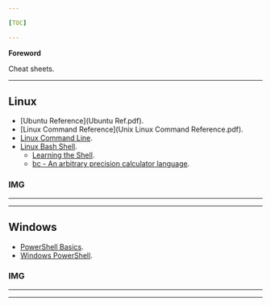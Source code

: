 ```yaml
---

[TOC]

---
```


**Foreword**

Cheat sheets.

---

## Linux

- [Ubuntu Reference](Ubuntu Ref.pdf).
- [Linux Command Reference](Unix Linux Command Reference.pdf).
- [Linux Command Line](davechild_linux-command-line.pdf).
- [Linux Bash Shell](bash_cheat_sheet.pdf).
    - [Learning the Shell](http://www.linuxcommand.org/lc3_learning_the_shell.php).
    - [bc - An arbitrary precision calculator language](http://x-bc.sourceforge.net/man_bc.html).

### IMG

---

---

## Windows

- [PowerShell Basics](powershell-basic-cheat-sheet2.pdf).
- [Windows PowerShell](PowerShellCheatSheet.pdf).

### IMG

---

---